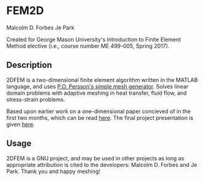 # FEM2D
Malcolm D. Forbes
Je Park

Created for George Mason University's Introduction to Finite Element Method elective (i.e., course number ME 499-005, Spring 2017).

## Description
2DFEM is a two-dimensional finite element algorithm written in the MATLAB language, and uses [P.O. Persson's simple mesh generator](http://persson.berkeley.edu/distmesh/). Solves linear domain problems with adaptive meshing in heat transfer, fluid flow, and stress-strain problems.

Based upon earlier work on a one-dimensional paper concieved of in the first two months, which can be read [here](https://docs.google.com/document/d/1_PkRTe-dsb8tez-xSmyVZE1mPyTBQJknpR_gKeBGPHo/edit?usp=sharing). The final project presentation is given [here](https://docs.google.com/presentation/d/10wBdogPJ4topZocab_FyhOpC3kaU7Q1SFaOQyjPiGUM/edit?usp=sharing).

## Usage
2DFEM is a GNU project, and may be used in other projects as long as appropriate attribution is cited to the developers: Malcolm D. Forbes and Je Park. Thank you and happy meshing!
